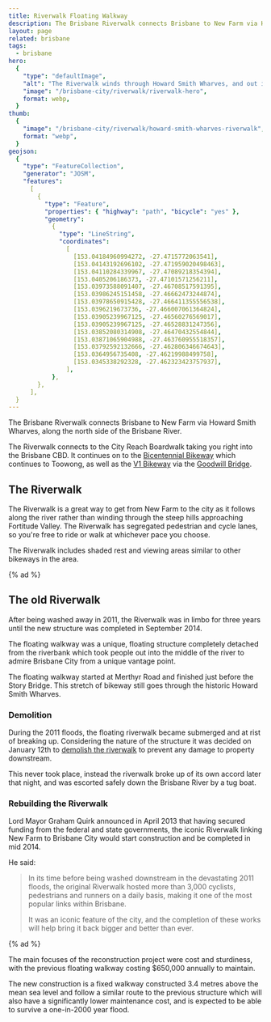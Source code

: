 ```yaml
---
title: Riverwalk Floating Walkway
description: The Brisbane Riverwalk connects Brisbane to New Farm via Howard Smith Wharves, along the north side of the Brisbane River.
layout: page
related: brisbane
tags:
  - brisbane
hero:
  {
    "type": "defaultImage",
    "alt": "The Riverwalk winds through Howard Smith Wharves, and out into the Brisbane River",
    "image": "/brisbane-city/riverwalk/riverwalk-hero",
    format: webp,
  }
thumb:
  {
    "image": "/brisbane-city/riverwalk/howard-smith-wharves-riverwalk",
    format: "webp",
  }
geojson:
  {
    "type": "FeatureCollection",
    "generator": "JOSM",
    "features":
      [
        {
          "type": "Feature",
          "properties": { "highway": "path", "bicycle": "yes" },
          "geometry":
            {
              "type": "LineString",
              "coordinates":
                [
                  [153.04184960994272, -27.4715772063541],
                  [153.04143192696102, -27.471959020498463],
                  [153.04110284339967, -27.47089218354394],
                  [153.0405206186373, -27.47101571256211],
                  [153.03973588091407, -27.46708517591395],
                  [153.03986245151458, -27.46662473244874],
                  [153.03978650915428, -27.466411355556538],
                  [153.0396219673736, -27.466007061364824],
                  [153.03905239967125, -27.46560276569017],
                  [153.03905239967125, -27.46528831247356],
                  [153.03852080314908, -27.46470432554844],
                  [153.03871065904988, -27.463760955518357],
                  [153.03792592132666, -27.462806346674643],
                  [153.0364956735408, -27.46219988499758],
                  [153.0345338292328, -27.462323423757937],
                ],
            },
        },
      ],
  }
---
```


The Brisbane Riverwalk connects Brisbane to New Farm via Howard Smith Wharves, along the north side of the Brisbane River.

The Riverwalk connects to the City Reach Boardwalk taking you right into the Brisbane CBD. It continues on to the [Bicentennial Bikeway](../bicentennial-bikeway/) which continues to Toowong, as well as the [V1 Bikeway](../southeast-freeway-bikeway/) via the [Goodwill Bridge](../goodwill-bridge/).

## The Riverwalk

The Riverwalk is a great way to get from New Farm to the city as it follows along the river rather than winding through the steep hills approaching Fortitude Valley. The Riverwalk has segregated pedestrian and cycle lanes, so you're free to ride or walk at whichever pace you choose.

The Riverwalk includes shaded rest and viewing areas similar to other bikeways in the area.

{% ad %}

## The old Riverwalk

After being washed away in 2011, the Riverwalk was in limbo for three years until the new structure was completed in September 2014.

The floating walkway was a unique, floating structure completely detached from the riverbank which took people out into the middle of the river to admire Brisbane City from a unique vantage point.

The floating walkway started at Merthyr Road and finished just before the Story Bridge. This stretch of bikeway still goes through the historic Howard Smith Wharves.

### Demolition

During the 2011 floods, the floating riverwalk became submerged and at rist of breaking up. Considering the nature of the structure it was decided on January 12th to <a href="http://www.brisbanetimes.com.au/environment/weather/explosives-destroy-riverwalk-20110112-19nwp.html">demolish the riverwalk</a> to prevent any damage to property downstream.

This never took place, instead the riverwalk broke up of its own accord later that night, and was escorted safely down the Brisbane River by a tug boat.

### Rebuilding the Riverwalk

Lord Mayor Graham Quirk announced in April 2013 that having secured funding from the federal and state governments, the iconic Riverwalk linking New Farm to Brisbane City would start construction and be completed in mid 2014.

He said:

> In its time before being washed downstream in the devastating 2011 floods, the original Riverwalk hosted more than 3,000 cyclists, pedestrians and runners on a daily basis, making it one of the most popular links within Brisbane.
>
> It was an iconic feature of the city, and the completion of these works will help bring it back bigger and better than ever.

{% ad %}

The main focuses of the reconstruction project were cost and sturdiness, with the previous floating walkway costing $650,000 annually to maintain.

The new construction is a fixed walkway constructed 3.4 metres above the mean sea level and follow a similar route to the previous structure which will also have a significantly lower maintenance cost, and is expected to be able to survive a one-in-2000 year flood.
